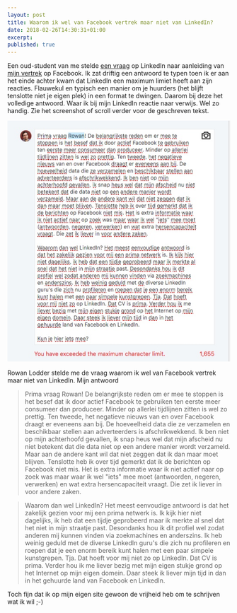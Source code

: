 ```yaml
---
layout: post
title: Waarom ik wel van Facebook vertrek maar niet van LinkedIn?
date: 2018-02-26T14:30:31+01:00
excerpt: 
published: true
---
```

Een oud-student van me stelde [een vraag](https://www.linkedin.com/feed/update/urn:li:activity:6372821953400569856) op LinkedIn naar aanleiding van [mijn vertrek](/mijn-facebook-account-is-echt-weg/) op Facebook. Ik zat driftig een antwoord te typen toen ik er aan het einde achter kwam dat LinkedIn een maximum limiet heeft aan zijn reacties. Flauwekul en typisch een manier om je huurders (het blijft tenslotte niet je eigen plek) in een format te dwingen. Daarom bij deze het volledige antwoord. Waar ik bij mijn LinkedIn reactie naar verwijs. Wel zo handig. Zie het screenshot of scroll verder voor de geschreven tekst.

![](/images/rowan.jpg)

Rowan Lodder stelde me de vraag waarom ik wel van Facebook vertrek maar niet van LinkedIn. Mijn antwoord

>Prima vraag Rowan! De belangrijkste reden om er mee te stoppen is het besef dat ik door actief Facebook te gebruiken ten eerste meer consumeer dan produceer. Minder op allerlei tijdlijnen zitten is wel zo prettig. Ten tweede, het negatieve nieuws van en over Facebook draagt er eveneens aan bij. De hoeveelheid data die ze verzamelen en beschikbaar stellen aan adverteerders is afschrikwekkend. Ik ben niet op mijn achterhoofd gevallen, ik snap heus wel dat mijn afscheid nu niet betekent dat die data niet op een andere manier wordt verzameld. Maar aan de andere kant wil dat niet zeggen dat ik dan maar moet blijven. Tenslotte heb ik over tijd gemerkt dat ik de berichten op Facebook niet mis. Het is extra informatie waar ik niet actief naar op zoek was maar waar ik wel "iets" mee moet (antwoorden, negeren, verwerken) en wat extra hersencapaciteit vraagt. Die zet ik liever in voor andere zaken. 

>Waarom dan wel LinkedIn? Het meest eenvoudige antwoord is dat het zakelijk gezien voor mij een prima netwerk is. Ik kijk hier niet dagelijks, ik heb dat een tijdje geprobeerd maar ik merkte al snel dat het niet in mijn straatje past. Desondanks hou ik dit profiel wel zodat anderen mij kunnen vinden via zoekmachines en anderszins. Ik heb weinig geduld met de diverse LinkedIn guru's die zich nu profileren en roepen dat je een enorm bereik kunt halen met een paar simpele kunstgrepen. Tja. Dat hoeft voor mij niet zo op LinkedIn. Dat CV is prima. Verder hou ik me liever bezig met mijn eigen stukje grond op het Internet op mijn eigen domein. Daar steek ik liever mijn tijd in dan in het gehuurde land van Facebook en LinkedIn. 

Toch fijn dat ik op mijn eigen site gewoon de vrijheid heb om te schrijven wat ik wil ;-)
